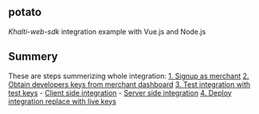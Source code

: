 ## potato ##
*Khalti-web-sdk* integration example with Vue.js and Node.js

## Summery ##
These are steps summerizing whole integration:
[1. Signup as merchant](https://khalti.com/merchant/)
[2. Obtain developers keys from merchant dashboard]()
[3. Test integration with test keys](#use_test_keys)
	- [Client side integration](https://github.com/chapagainmanoj/Khalti-sdk-example-vue/blob/master/frontend/src/components/Order.vue#L118)
	- [Server side integration](https://github.com/chapagainmanoj/Khalti-sdk-example-vue/blob/master/backend/server.js)
[4. Deploy integration replace with live keys](#use_live_Keys)
